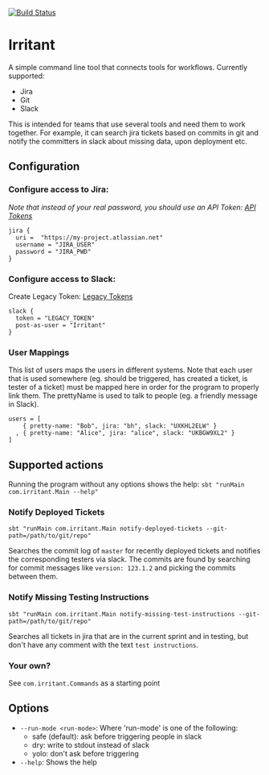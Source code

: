 [![Build Status](https://travis-ci.org/rethab/irritant.svg?branch=master)](https://travis-ci.org/rethab/irritant)

# Irritant

A simple command line tool that connects tools for workflows. Currently supported:

- Jira
- Git
- Slack

This is intended for teams that use several tools and need them to work together.
For example, it can search jira tickets based on commits in git and notify the committers in slack about missing data, upon deployment etc.

## Configuration

### Configure access to Jira:

*Note that instead of your real password, you should use an API Token: [API Tokens](https://confluence.atlassian.com/cloud/api-tokens-938839638.html)*
```
jira {
  uri =  "https://my-project.atlassian.net"
  username = "JIRA_USER"
  password = "JIRA_PWD"
}
```

### Configure access to Slack:

Create Legacy Token: [Legacy Tokens](https://api.slack.com/custom-integrations/legacy-tokens)

```
slack {
  token = "LEGACY_TOKEN"
  post-as-user = "Irritant"
}
```

### User Mappings
This list of users maps the users in different systems.
Note that each user that is used somewhere (eg. should be triggered, has
created a ticket, is tester of a ticket) must be mapped here in order for the
program to properly link them. The prettyName is used to talk to people (eg.
a friendly message in Slack).

```
users = [
    { pretty-name: "Bob", jira: "bh", slack: "UXKHL2ELW" }
  , { pretty-name: "Alice", jira: "alice", slack: "UKBGW9XL2" }
]
```


## Supported actions
Running the program without any options shows the help:
`sbt "runMain com.irritant.Main --help"`

### Notify Deployed Tickets
`sbt "runMain com.irritant.Main notify-deployed-tickets --git-path=/path/to/git/repo"`

Searches the commit log of `master` for recently deployed tickets and notifies the corresponding testers via slack.
The commits are found by searching for commit messages like `version: 123.1.2` and picking the commits between them.

### Notify Missing Testing Instructions
`sbt "runMain com.irritant.Main notify-missing-test-instructions --git-path=/path/to/git/repo"`

Searches all tickets in jira that are in the current sprint and in testing, but don't have any comment with the text `test instructions`.

### Your own?
See `com.irritant.Commands` as a starting point


## Options
- `--run-mode <run-mode>`: Where 'run-mode' is one of the following:
  - safe (default): ask before triggering people in slack
  - dry: write to stdout instead of slack
  - yolo: don't ask before triggering
- `--help`: Shows the help



